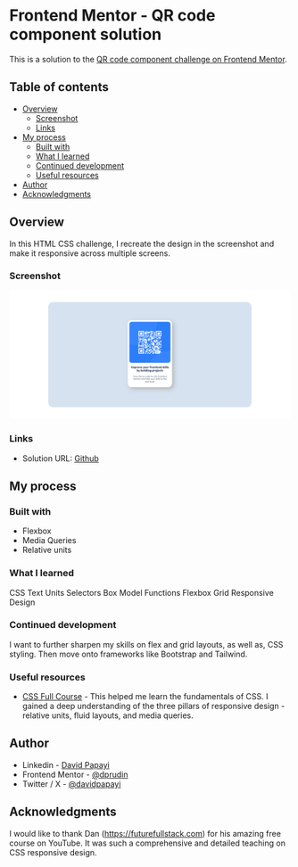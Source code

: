 # Frontend Mentor - QR code component solution

This is a solution to the [QR code component challenge on Frontend Mentor](https://www.frontendmentor.io/challenges/qr-code-component-iux_sIO_H). 

## Table of contents

- [Overview](#overview)
  - [Screenshot](#screenshot)
  - [Links](#links)
- [My process](#my-process)
  - [Built with](#built-with)
  - [What I learned](#what-i-learned)
  - [Continued development](#continued-development)
  - [Useful resources](#useful-resources)
- [Author](#author)
- [Acknowledgments](#acknowledgments)

## Overview

In this HTML CSS challenge, I recreate the design in the screenshot and make it responsive across multiple screens.

### Screenshot

![](./screenshot.png)

### Links

- Solution URL: [Github](https://github.com/dprudin/qr-code-component-main.git)

## My process

### Built with

- Flexbox
- Media Queries
- Relative units

### What I learned

CSS
  Text
  Units
  Selectors
  Box Model
  Functions
  Flexbox
  Grid
  Responsive Design

### Continued development

I want to further sharpen my skills on flex and grid layouts, as well as, CSS styling. Then move onto frameworks like Bootstrap and Tailwind.

### Useful resources

- [CSS Full Course](https://youtu.be/-G-zic_LS0A) - This helped me learn the fundamentals of CSS. I gained a deep understanding of the three pillars of responsive design - relative units, fluid layouts, and media queries.

## Author

- Linkedin - [David Papayi](www.linkedin.com/in/david-papayi)
- Frontend Mentor - [@dprudin](https://www.frontendmentor.io/profile/dprudin)
- Twitter / X - [@davidpapayi](https://x.com/DavidPapayi)

## Acknowledgments

I would like to thank Dan (https://futurefullstack.com) for his amazing free course on YouTube. It was such a comprehensive and detailed teaching on CSS responsive design.